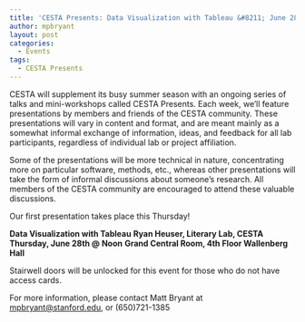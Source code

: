 ```yaml
---
title: 'CESTA Presents: Data Visualization with Tableau &#8211; June 28'
author: mpbryant
layout: post
categories:
  - Events
tags:
  - CESTA Presents
---
```

CESTA will supplement its busy summer season with an ongoing series of talks and mini-workshops called CESTA Presents. Each week, we&#8217;ll feature presentations by members and friends of the CESTA community. These presentations will vary in content and format, and are meant mainly as a somewhat informal exchange of information, ideas, and feedback for all lab participants, regardless of individual lab or project affiliation.

Some of the presentations will be more technical in nature, concentrating more on particular software, methods, etc., whereas other presentations will take the form of informal discussions about someone&#8217;s research. All members of the CESTA community are encouraged to attend these valuable discussions.

Our first presentation takes place this Thursday!

**Data Visualization with Tableau**
**Ryan Heuser, Literary Lab, CESTA**
**Thursday, June 28th @ Noon**
**Grand Central Room, 4th Floor Wallenberg Hall**

Stairwell doors will be unlocked for this event for those who do not have access cards.

For more information, please contact Matt Bryant at mpbryant@stanford.edu, or (650)721-1385

&nbsp;
